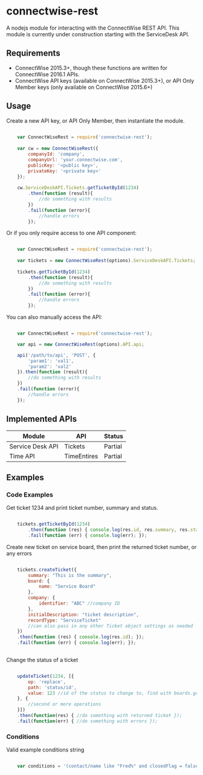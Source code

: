 # connectwise-rest
A nodejs module for interacting with the ConnectWise REST API.   This module is currently under construction starting with the ServiceDesk API.

## Requirements

- ConnectWise 2015.3+, though these functions are written for ConnectWise 2016.1 APIs. 
- ConnectWise API keys (available on ConnectWise 2015.3+), or API Only Member keys (only available on ConnectWise 2015.6+)

## Usage

Create a new API key, or API Only Member, then instantiate the module.  

```javascript
    
    var ConnectWiseRest = require('connectwise-rest');
    
    var cw = new ConnectWiseRest({
        companyId: 'company',
        companyUrl: 'your.connectwise.com',
        publicKey: '<public key>',
        privateKey: '<private key>'
    });
    
    cw.ServiceDeskAPI.Tickets.getTicketById(1234)
        .then(function (result){
            //do something with results
        })
        .fail(function (error){
            //handle errors
        });
```

Or if you only require access to one API component:

```javascript

    var ConnectWiseRest = require('connectwise-rest');
    
    var tickets = new ConnectWiseRest(options).ServiceDeskAPI.Tickets;
    
    tickets.getTicketById(1234)
        .then(function (result){
            //do something with results
        })
        .fail(function (error){
            //handle errors
        });
```

You can also manually access the API:

```javascript

    var ConnectWiseRest = require('connectwise-rest');

    var api = new ConnectWiseRest(options).API.api;

    api('/path/to/api', 'POST', {
        'param1': 'val1',
        'param2': 'val2'
    }).then(function (result){
        //do something with results
    })
    .fail(function (error){
        //handle errors
    });
```

## Implemented APIs

| Module           | API           | Status    |
| ---------------- | ------------- | --------- |
| Service Desk API | Tickets       | Partial   |
| Time API         | TimeEntires   | Partial   |


## Examples

### Code Examples

Get ticket 1234 and print ticket number, summary and status. 

```javascript

    tickets.getTicketById(1234)
        .then(function (res) { console.log(res.id, res.summary, res.status.name); })
        .fail(function (err) { console.log(err); });
```

Create new ticket on service board, then print the returned ticket number, or any errors

```javascript

    tickets.createTicket({
        summary: "This is the summary",
        board: {
            name: "Service Board"
        },
        company: {
            identifier: "ABC" //company ID
        },
        initialDescription: "ticket description",
        recordType: "ServiceTicket"
        //can also pass in any other Ticket object settings as needed
    })
    .then(function (res) { console.log(res.id); });
    .fail(function (err) { console.log(err); });    
    
```

Change the status of a ticket

```javascript

    updateTicket(1234, [{
        op: 'replace',
        path: 'status/id',
        value: 123 //id of the status to change to, find with boards.getBoards and status.getStatuses
    }, {
        //second or more operations
    }])
    .then(function(res) { //do something with returned ticket });
    .fail(function(err) { //do something with errors });    

```

### Conditions 

Valid example conditions string
  
```javascript

    var conditions = '(contact/name like "Fred%" and closedFlag = false) and dateEntered > [2015-12-23T05:53:27Z] or summary contains "test" AND  summary != "Some Summary"'

```
